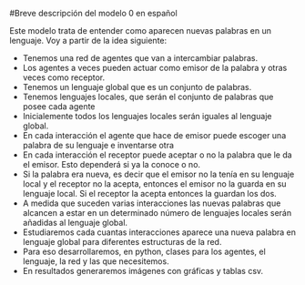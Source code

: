 #Breve descripción del modelo 0 en español

Este modelo trata de entender como aparecen nuevas palabras en un lenguaje. Voy a partir de la idea siguiente:

* Tenemos una red de agentes que van a intercambiar palabras.
* Los agentes a veces pueden actuar como emisor de la palabra y otras veces como receptor.
* Tenemos un lenguaje global que es un conjunto de palabras.
* Tenemos lenguajes locales, que serán el conjunto de palabras que posee cada agente
* Inicialemente todos los lenguajes locales serán iguales al lenguaje global.
* En cada interacción el agente que hace de emisor puede escoger una palabra de su lenguaje e inventarse otra
* En cada interacción el receptor puede aceptar o no la palabra que le da el emisor. Esto dependerá si ya la conoce o no.
* Si la palabra era nueva, es decir que el emisor no la tenía en su lenguaje local y el receptor no la acepta, entonces el emisor no la guarda en su lenguaje local. Si el receptor la acepta entonces la guardan los dos.
* A medida que suceden varias interacciones las nuevas palabras que alcancen a estar en un determinado número de lenguajes locales serán añadidas al lenguaje global.
* Estudiaremos cada cuantas interacciones aparece una nueva palabra en lenguaje global para diferentes estructuras de la red.
* Para eso desarrollaremos, en python, clases para los agentes, el lenguaje, la red y las que necesitemos.
* En resultados generaremos imágenes con gráficas y tablas csv.
